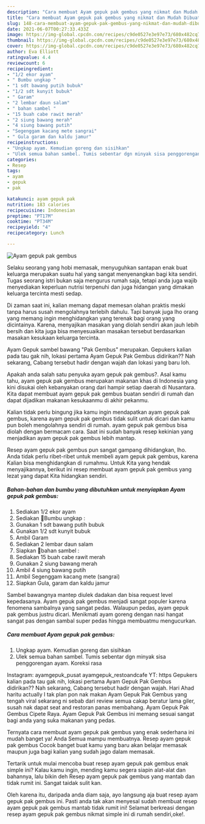 ```yaml
---
description: "Cara membuat Ayam gepuk pak gembus yang nikmat dan Mudah Dibuat"
title: "Cara membuat Ayam gepuk pak gembus yang nikmat dan Mudah Dibuat"
slug: 148-cara-membuat-ayam-gepuk-pak-gembus-yang-nikmat-dan-mudah-dibuat
date: 2021-06-07T00:27:33.433Z
image: https://img-global.cpcdn.com/recipes/c9de0527e3e97e73/680x482cq70/ayam-gepuk-pak-gembus-foto-resep-utama.jpg
thumbnail: https://img-global.cpcdn.com/recipes/c9de0527e3e97e73/680x482cq70/ayam-gepuk-pak-gembus-foto-resep-utama.jpg
cover: https://img-global.cpcdn.com/recipes/c9de0527e3e97e73/680x482cq70/ayam-gepuk-pak-gembus-foto-resep-utama.jpg
author: Eva Elliott
ratingvalue: 4.4
reviewcount: 6
recipeingredient:
- "1/2 ekor ayam"
- " Bumbu ungkap "
- "1 sdt bawang putih bubuk"
- "1/2 sdt kunyit bubuk"
- " Garam"
- "2 lembar daun salam"
- " bahan sambel "
- "15 buah cabe rawit merah"
- "2 siung bawang merah"
- "4 siung bawang putih"
- "Segenggam kacang mete sangrai"
- " Gula garam dan kaldu jamur"
recipeinstructions:
- "Ungkap ayam. Kemudian goreng dan sisihkan"
- "Ulek semua bahan sambel. Tumis sebentar dgn minyak sisa penggorengan ayam. Koreksi rasa"
categories:
- Resep
tags:
- ayam
- gepuk
- pak

katakunci: ayam gepuk pak 
nutrition: 183 calories
recipecuisine: Indonesian
preptime: "PT17M"
cooktime: "PT34M"
recipeyield: "4"
recipecategory: Lunch

---
```



![Ayam gepuk pak gembus](https://img-global.cpcdn.com/recipes/c9de0527e3e97e73/680x482cq70/ayam-gepuk-pak-gembus-foto-resep-utama.jpg)

Selaku seorang yang hobi memasak, menyuguhkan santapan enak buat keluarga merupakan suatu hal yang sangat menyenangkan bagi kita sendiri. Tugas seorang istri bukan saja mengurus rumah saja, tetapi anda juga wajib menyediakan keperluan nutrisi terpenuhi dan juga hidangan yang dimakan keluarga tercinta mesti sedap.

Di zaman  saat ini, kalian memang dapat memesan olahan praktis meski tanpa harus susah mengolahnya terlebih dahulu. Tapi banyak juga lho orang yang memang ingin menghidangkan yang terenak bagi orang yang dicintainya. Karena, menyajikan masakan yang diolah sendiri akan jauh lebih bersih dan kita juga bisa menyesuaikan masakan tersebut berdasarkan masakan kesukaan keluarga tercinta. 

Ayam Gepuk sambel bawang &#34;Pak Gembus&#34; merupakan. Gepukers kalian pada tau gak nih, lokasi pertama Ayam Gepuk Pak Gembus didirikan?? Nah sekarang, Cabang tersebut hadir dengan wajah dan lokasi yang baru loh.

Apakah anda salah satu penyuka ayam gepuk pak gembus?. Asal kamu tahu, ayam gepuk pak gembus merupakan makanan khas di Indonesia yang kini disukai oleh kebanyakan orang dari hampir setiap daerah di Nusantara. Kita dapat membuat ayam gepuk pak gembus buatan sendiri di rumah dan dapat dijadikan makanan kesukaanmu di akhir pekanmu.

Kalian tidak perlu bingung jika kamu ingin mendapatkan ayam gepuk pak gembus, karena ayam gepuk pak gembus tidak sulit untuk dicari dan kamu pun boleh mengolahnya sendiri di rumah. ayam gepuk pak gembus bisa diolah dengan bermacam cara. Saat ini sudah banyak resep kekinian yang menjadikan ayam gepuk pak gembus lebih mantap.

Resep ayam gepuk pak gembus pun sangat gampang dihidangkan, lho. Anda tidak perlu ribet-ribet untuk membeli ayam gepuk pak gembus, karena Kalian bisa menghidangkan di rumahmu. Untuk Kita yang hendak menyajikannya, berikut ini resep membuat ayam gepuk pak gembus yang lezat yang dapat Kita hidangkan sendiri.

<!--inarticleads1-->

##### Bahan-bahan dan bumbu yang dibutuhkan untuk menyiapkan Ayam gepuk pak gembus:

1. Sediakan 1/2 ekor ayam
1. Sediakan  🌻Bumbu ungkap :
1. Gunakan 1 sdt bawang putih bubuk
1. Gunakan 1/2 sdt kunyit bubuk
1. Ambil  Garam
1. Sediakan 2 lembar daun salam
1. Siapkan  🌻bahan sambel :
1. Sediakan 15 buah cabe rawit merah
1. Gunakan 2 siung bawang merah
1. Ambil 4 siung bawang putih
1. Ambil Segenggam kacang mete (sangrai)
1. Siapkan  Gula, garam dan kaldu jamur


Sambel bawangnya mantep diulek dadakan dan bisa request level kepedasanya. Ayam gepuk pak gembus menjadi sangat populer karena fenomena sambalnya yang sangat pedas. Walaupun pedas, ayam gepuk pak gembus justru dicari. Menikmati ayam goreng dengan nasi hangat sangat pas dengan sambal super pedas hingga membuatmu mengucurkan. 

<!--inarticleads2-->

##### Cara membuat Ayam gepuk pak gembus:

1. Ungkap ayam. Kemudian goreng dan sisihkan
1. Ulek semua bahan sambel. Tumis sebentar dgn minyak sisa penggorengan ayam. Koreksi rasa


Instagram: ayamgepuk_pusat ayamgepuk_restoandcafe YT: https Gepukers kalian pada tau gak nih, lokasi pertama Ayam Gepuk Pak Gembus didirikan?? Nah sekarang, Cabang tersebut hadir dengan wajah. Hari Ahad haritu actually I tak plan pon nak makan Ayam Gepuk Pak Gembus yang tengah viral sekarang ni sebab dari review semua cakap beratur lama giler, susah nak dapat seat and restoran panas membahang. Ayam Gepuk Pak Gembus Cipete Raya. Ayam Gepuk Pak Gembus ini memang sesuai sangat bagi anda yang suka makanan yang pedas. 

Ternyata cara membuat ayam gepuk pak gembus yang enak sederhana ini mudah banget ya! Anda Semua mampu membuatnya. Resep ayam gepuk pak gembus Cocok banget buat kamu yang baru akan belajar memasak maupun juga bagi kalian yang sudah jago dalam memasak.

Tertarik untuk mulai mencoba buat resep ayam gepuk pak gembus enak simple ini? Kalau kamu ingin, mending kamu segera siapin alat-alat dan bahannya, lalu bikin deh Resep ayam gepuk pak gembus yang mantab dan tidak rumit ini. Sangat taidak sulit kan. 

Oleh karena itu, daripada anda diam saja, ayo langsung aja buat resep ayam gepuk pak gembus ini. Pasti anda tak akan menyesal sudah membuat resep ayam gepuk pak gembus mantab tidak rumit ini! Selamat berkreasi dengan resep ayam gepuk pak gembus nikmat simple ini di rumah sendiri,oke!.

